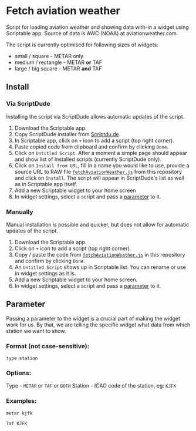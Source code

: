 # Fetch aviation weather 

Script for loading aviation weather and showing data with-in a widget using Scriptable app. Source of data is AWC (NOAA) at aviationweather.com.

The script is currently optimised for following sizes of widgets:
- small / square - METAR only
- medium / rectangle - METAR **or** TAF
- large / big square - METAR **and** TAF

## Install

### Via ScriptDude

Installing the script via ScriptDude allows automatic updates of the script.

1) Download the Scriptable app.
2) Copy ScriptDude installer from [Scriptdu.de](https://scriptdu.de/).
3) In Scriptable app, click on `+` icon to add a script (top right corner).
4) Paste copied code from clipboard and confirm by clicking `Done`.
5) Click on `Untitled Script`. After a moment a simple page should appear and show list of Installed scripts (currently ScriptDude only).
6) Click on `Install from URL`, fill in a name you would like to use, provide a source URL to RAW file [`fetchAviationWeather.js`](https://raw.githubusercontent.com/skippysworld/fetchAviationWeather/refs/heads/main/fetchAviationWeather.js?token=GHSAT0AAAAAACVZDYNOSNVCBD54YGRNDLS2ZYCWRDA) from this repository and click on `Install`. The script will appear in ScriptDude's list as well as in Scriptable app itself.
7) Add a new Scriptable widget to your home screen
8) In widget settings, select a script and pass a [parameter](#parameter) to it.

### Manually

Manual installation is possible and quicker, but does not allow for automatic updates of the script. 

1) Download the Scriptable app.
3) Click on `+` icon to add a script (top right corner).
4) Copy / paste the code from [`fetchAviationWeather.js`](https://raw.githubusercontent.com/skippysworld/fetchAviationWeather/refs/heads/main/fetchAviationWeather.js?token=GHSAT0AAAAAACVZDYNOSNVCBD54YGRNDLS2ZYCWRDA) in this repository and confirm by clicking `Done`.
4) An `Untitled Script` shows up in Scriptable list. You can rename or use in widget settings as it is.
5) Add a new Scriptable widget to your home screen.
6) In widget settings, select a script and pass a [parameter](#parameter) to it.


## Parameter

Passing a parameter to the widget is a crucial part of making the widget work for us.
By that, we are telling the specific widget what data from which station we want to show.

### Format (not case-sensitive):

```
type station
```

### Options:

Type - `METAR` or `TAF` or `BOTH`
Station - ICAO code of the station, eg: `KJFK`

### Examples:

```
metar kjfk
```

```
Taf KJFK
```
